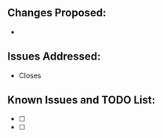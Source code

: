 ## Changes Proposed:
<!-- Describe the changes to the code and functionality with this PR -->

-

## Issues Addressed:
<!-- If your fix has a relating issue, link it below -->

- Closes

## Known Issues and TODO List:
<!-- Is there anything else left to do after/in this PR? -->

- [ ]
- [ ]
